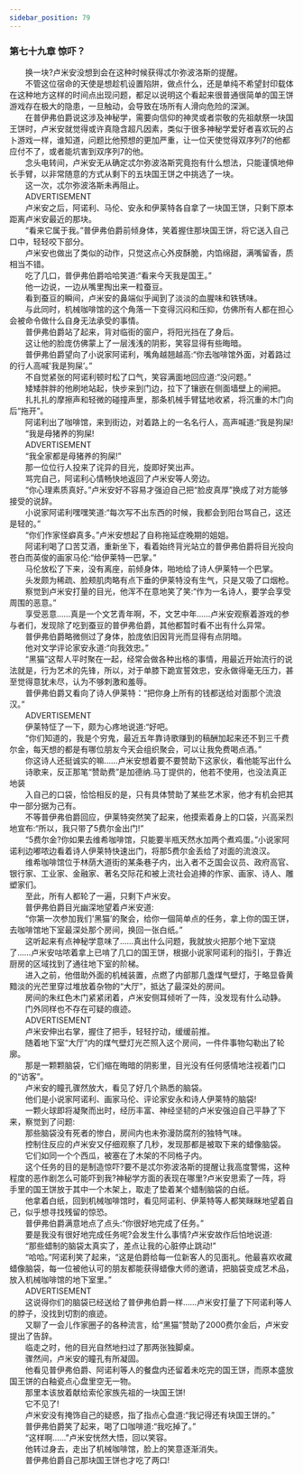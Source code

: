 ```yaml
---
sidebar_position: 79
---
```

### 第七十九章 惊吓？  


　　换一块?卢米安没想到会在这种时候获得忒尔弥波洛斯的提醒。  
　　不管这位宿命的天使是想趁机设置陷阱，做点什么，还是单纯不希望封印载体在这种地方这样的时间点出现问题，都足以说明这个看起来很普通很简单的国王饼游戏存在极大的隐患，一旦触动，会导致在场所有人滑向危险的深渊。  
　　在普伊弗伯爵说这涉及神秘学，需要向信仰的神灵或者崇敬的先祖献祭一块国王饼时，卢米安就觉得或许真隐含超凡因素，类似于很多神秘学爱好者喜欢玩的占卜游戏一样，谁知道，问题比他预想的更加严重，让一位天使觉得双序列7的他都应付不了，或者能坑害到双序列7的他。  
　　念头电转间，卢米安无从确定忒尔弥波洛斯究竟抱有什么想法，只能谨慎地伸长手臂，以非常随意的方式从剩下的五块国王饼之中挑选了一块。  
　　这一次，忒尔弥波洛斯未再阻止。  
　　ADVERTISEMENT  
　　卢米安之后，阿诺利、马伦、安永和伊莱特各自拿了一块国王饼，只剩下原本距离卢米安最近的那块。  
　　“看来它属于我。”普伊弗伯爵前倾身体，笑着握住那块国王饼，将它送入自己口中，轻轻咬下部分。  
　　卢米安也做出了类似的动作，只觉这点心外皮酥脆，内馅绵甜，满嘴留香，质相当不错。  
　　吃了几口，普伊弗伯爵哈哈笑道:“看来今天我是国王。”  
　　他一边说，一边从嘴里掏出来一粒蚕豆。  
　　看到蚕豆的瞬间，卢米安的鼻端似乎闻到了淡淡的血腥味和铁锈味。  
　　与此同时，机械咖啡馆的这个角落一下变得沉闷和压抑，仿佛所有人都在担心会被命令做什么自身无法承受的事情。  
　　普伊弗伯爵站了起来，背对临街的窗户，将阳光挡在了身后。  
　　这让他的脸庞仿佛蒙上了一层浅浅的阴影，笑容显得有些晦暗。  
　　普伊弗伯爵望向了小说家阿诺利，嘴角越翘越高:“你去咖啡馆外面，对着路过的行人高喊'我是狗屎’。”  
　　不自觉紧张的阿诺利顿时松了口气，笑容满面地回应道:“没问题。”  
　　矮矮胖胖的他刷地站起，快步来到门边，拉下了镶嵌在侧面墙壁上的闸把。  
　　扎扎扎的摩擦声和轻微的碰撞声里，那条机械手臂猛地收紧，将沉重的木门向后“拖开”。  
　　阿诺利出了咖啡馆，来到街边，对着路上的一名名行人，高声喊道:“我是狗屎!  
　　“我是母猪养的狗屎!  
　　ADVERTISEMENT  
　　“我全家都是母猪养的狗屎!”  
　　那一位位行人投来了诧异的目光，旋即好笑出声。  
　　骂完自己，阿诺利心情畅快地返回了卢米安等人旁边。  
　　“你心理素质真好。”卢米安好不容易才强迫自己把“脸皮真厚”换成了对方能够接受的说辞。  
　　小说家阿诺利嘿嘿笑道:“每次写不出东西的时候，我都会到阳台骂自己，这还是轻的。”  
　　“你们作家怪癖真多。”卢米安想起了自称拖延症晚期的姐姐。  
　　阿诺利喝了口苦艾酒，重新坐下，看着始终背光站立的普伊弗伯爵将目光投向苍白而英俊的画家马伦:“给伊莱特一巴掌。”  
　　马伦放松了下来，没有离座，前倾身体，啪地给了诗人伊莱特一个巴掌。  
　　头发颇为稀疏、脸颊肌肉略有点下垂的伊莱特没有生气，只是又吸了口烟枪。  
　　察觉到卢米安打量的目光，他浑不在意地笑了笑:“作为一名诗人，要学会享受周围的恶意。”  
　　享受恶意……真是一个文艺青年啊，不，文艺中年……卢米安观察着游戏的参与者们，发现除了吃到蚕豆的普伊弗伯爵，其他都暂时看不出有什么异常。  
　　普伊弗伯爵略微侧过了身体，脸庞依旧因背光而显得有点阴暗。  
　　他对文学评论家安永道:“向我效忠。”  
　　“黑猫”这帮人平时聚在一起，经常会做各种出格的事情，用最近开始流行的说法就是，行为艺术的先锋，所以，对于单膝下跪宣誓效忠，安永做得毫无压力，甚至觉得意犹未尽，认为不够刺激和羞辱。  
　　普伊弗伯爵又看向了诗人伊莱特：“把你身上所有的钱都送给对面那个流浪汉。”  
　　ADVERTISEMENT  
　　伊莱特怔了一下，颇为心疼地说道:“好吧。  
　　“你们知道的，我是个穷鬼，最近五年靠诗歌赚到的稿酬加起来还不到三千费尔金，每天想的都是有哪位朋友今天会组织聚会，可以让我免费喝点酒。”  
　　你这诗人还挺诚实的嘛……卢米安想着要不要赞助下这家伙，看他能写出什么  
　　诗歌来，反正那笔“赞助费”是加德纳.马丁提供的，他若不使用，也没法真正地装  
　　入自己的口袋，恰恰相反的是，只有具体赞助了某些艺术家，他才有机会把其中一部分据为己有。  
　　不等普伊弗伯爵回应，伊莱特突然笑了起来，他摸索着身上的口袋，兴高采烈地宣布:“所以，我只带了5费尔金出门!”  
　　“5费尔金?你如果去维希咖啡馆，只能要半瓶天然水加两个煮鸡蛋。”小说家阿诺利边嘟哝边看着诗人伊莱特快速出门，将那5费尔金丢给了对面的流浪汉。  
　　维希咖啡馆位于林荫大道街的某条巷子内，出入者不乏国会议员、政府高官、银行家、工业家、金融家、著名交际花和被上流社会追捧的作家、画家、诗人、雕塑家们。  
　　至此，所有人都轮了一遍，只剩下卢米安。  
　　普伊弗伯爵目光幽深地望着卢米安道:  
　　“你第一次参加我们'黑猫’的聚会，给你一個简单点的任务，拿上你的国王饼，去咖啡馆地下室最深处那个房间，换回一张白纸。”  
　　这听起来有点神秘学意味了……真出什么问题，我就放火把那个地下室烧了……卢米安咕哝着拿上已啃了几口的国王饼，根据小说家阿诺利的指引，于靠近厨房的区域找到了通往地下室的阶梯。  
　　进入之前，他借助外面的机械装置，点燃了内部那几盏煤气壁灯，于略显昏黄黯淡的光芒里穿过堆放着杂物的“大厅”，抵达了最深处的房间。  
　　房间的朱红色木门紧紧闭着，卢米安侧耳倾听了一阵，没发现有什么动静。  
　　门外同样也不存在可疑的痕迹。  
　　ADVERTISEMENT  
　　卢米安伸出右掌，握住了把手，轻轻拧动，缓缓前推。  
　　随着地下室“大厅”内的煤气壁灯光芒照入这个房间，一件件事物勾勒出了轮廓。  
　　那是一颗颗脑袋，它们缩在晦暗的阴影里，目光没有任何感情地注视着门口的“访客”。  
　　卢米安的瞳孔骤然放大，看见了好几个熟悉的脑袋。  
　　他们是小说家阿诺利、画家马伦、评论家安永和诗人伊莱特的脑袋!  
　　一颗火球即将凝聚而出时，经历丰富、神经坚韧的卢米安强迫自己平静了下来，察觉到了问题:  
　　那些脑袋没有死者的惨白，房间内也未弥漫防腐剂的独特气味。  
　　控制住反应的卢米安又仔细观察了几秒，发现那都是被取下来的蜡像脑袋。  
　　它们如同一个个西瓜，被塞在了木架的不同格子内。  
　　这个任务的目的是制造惊吓?要不是忒尔弥波洛斯的提醒让我高度警惕，这种程度的恶作剧怎么可能吓到我?神秘学方面的表现在哪里?卢米安思索了一阵，将手里的国王饼放于其中一个木架上，取走了垫着某个蜡制脑袋的白纸。  
　　他拿着白纸，回到机械咖啡馆时，看见阿诺利、伊莱特等人都笑眯眯地望着自己，似乎想寻找残留的惊恐。  
　　普伊弗伯爵满意地点了点头:“你很好地完成了任务。”  
　　要是我没有很好地完成任务呢?会发生什么事情?卢米安故作后怕地说道:  
　　“那些蜡制的脑袋太真实了，差点让我的心脏停止跳动!”  
　　“哈哈。”阿诺利笑了起来，“这是伯爵给每一位新客人的见面礼。他最喜欢收藏蜡像脑袋，每一位被他认可的朋友都能获得蜡像大师的邀请，把脑袋变成艺术品，放入机械咖啡馆的地下室里。”  
　　ADVERTISEMENT  
　　这说得你们的脑袋已经送给了普伊弗伯爵一样……卢米安打量了下阿诺利等人的脖子，没找到切割的痕迹。  
　　又聊了一会儿作家圈子的各种流言，给“黑猫”赞助了2000费尔金后，卢米安提出了告辞。  
　　临走之时，他的目光自然地扫过了那两张独脚桌。  
　　骤然间，卢米安的瞳孔有所凝固。  
　　他看见普伊弗伯爵、阿诺利等人的餐盘内还留着未吃完的国王饼，而原本盛放国王饼的白釉瓷点心盘里空无一物。  
　　那里本该放着献给索伦家族先祖的一块国王饼!  
　　它不见了!  
　　卢米安没有掩饰自己的疑惑，指了指点心盘道:“我记得还有块国王饼的。”  
　　普伊弗伯爵笑了起来，喝了口咖啡道:“我吃掉了。”  
　　“这样啊……”卢米安恍然大悟，回以笑容。  
　　他转过身去，走出了机械咖啡馆，脸上的笑意逐渐消失。  
　　普伊弗伯爵自己那块国王饼也才吃了两口!  
